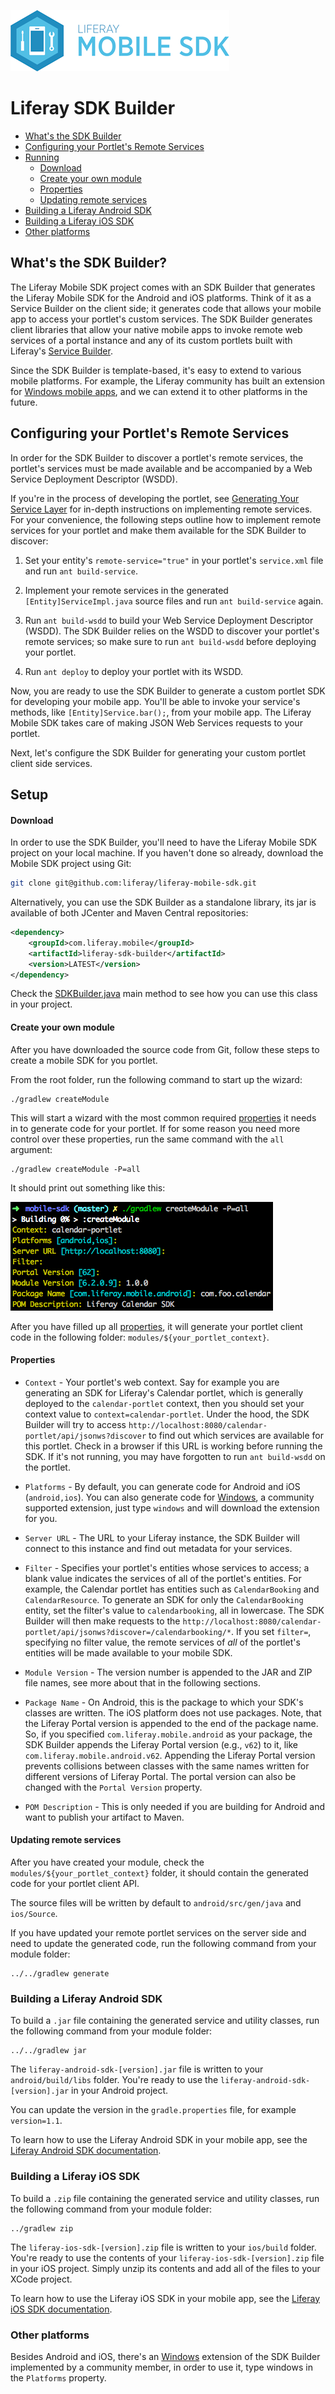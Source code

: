 ![Liferay Mobile SDK logo](../logo.png)

# Liferay SDK Builder

* [What's the SDK Builder](#whats-the-sdk-builder)
* [Configuring your Portlet's Remote Services](#configuring-your-portlets-remote-services)
* [Running](#setup)
	* [Download](#download)
	* [Create your own module](#create-your-own-module)
	* [Properties](#properties)
	* [Updating remote services](#updating-remote-services)
* [Building a Liferay Android SDK](#building-a-liferay-android-sdk)
* [Building a Liferay iOS SDK](#building-a-liferay-ios-sdk)
* [Other platforms](#other-platforms)

## What's the SDK Builder?

The Liferay Mobile SDK project comes with an SDK Builder that generates the
Liferay Mobile SDK for the Android and iOS platforms. Think of it as a Service
Builder on the client side; it generates code that allows your mobile app to
access your portlet's custom services. The SDK Builder generates client
libraries that allow your native mobile apps to invoke remote web services of a
portal instance and any of its custom portlets built with Liferay's [Service
Builder](http://www.liferay.com/documentation/liferay-portal/6.2/development/-/ai/generating-your-service-layer-liferay-portal-6-2-dev-guide-04-en).

Since the SDK Builder is template-based, it's easy to extend to various mobile
platforms. For example, the Liferay community has built an extension for
[Windows mobile apps](https://github.com/ithildir/liferay-sdk-builder-windows),
and we can extend it to other platforms in the future.

## Configuring your Portlet's Remote Services

In order for the SDK Builder to discover a portlet's remote services, the
portlet's services must be made available and be accompanied by a Web Service
Deployment Descriptor (WSDD).

If you're in the process of developing the portlet, see [Generating Your Service
Layer](http://www.liferay.com/documentation/liferay-portal/6.2/development/-/ai/generating-your-service-layer-liferay-portal-6-2-dev-guide-04-en)
for in-depth instructions on implementing remote services. For your convenience,
the following steps outline how to implement remote services for your portlet
and make them available for the SDK Builder to discover: 

1. Set your entity's `remote-service="true"` in your portlet's `service.xml`
file and run `ant build-service`.

2. Implement your remote services in the generated `[Entity]ServiceImpl.java`
source files and run `ant build-service` again. 

3. Run `ant build-wsdd` to build your Web Service Deployment Descriptor (WSDD).
The SDK Builder relies on the WSDD to discover your portlet's remote services;
so make sure to run `ant build-wsdd` before deploying your portlet.

4. Run `ant deploy` to deploy your portlet with its WSDD.

Now, you are ready to use the SDK Builder to generate a custom portlet SDK for
developing your mobile app. You'll be able to invoke your service's methods,
like `[Entity]Service.bar();`, from your mobile app. The Liferay Mobile SDK
takes care of making JSON Web Services requests to your portlet.

Next, let's configure the SDK Builder for generating your custom portlet client
side services.

## Setup

#### Download

In order to use the SDK Builder, you'll need to have the Liferay Mobile SDK
project on your local machine. If you haven't done so already, download the
Mobile SDK project using Git: 

```sh
git clone git@github.com:liferay/liferay-mobile-sdk.git
```

Alternatively, you can use the SDK Builder as a standalone library, its jar
is available of both JCenter and Maven Central repositories:

```xml
<dependency>
    <groupId>com.liferay.mobile</groupId>
    <artifactId>liferay-sdk-builder</artifactId>
    <version>LATEST</version>
</dependency>
```

Check the [SDKBuilder.java](src/main/java/com/liferay/mobile/sdk/SDKBuilder.java)
main method to see how you can use this class in your project.

#### Create your own module

After you have downloaded the source code from Git, follow these steps to create
a mobile SDK for you portlet.

From the root folder, run the following command to start up the wizard:

    ./gradlew createModule

This will start a wizard with the most common required [properties](#properties)
it needs in to generate code for your portlet. If for some reason you need more
control over these properties, run the same command with the `all` argument:

    ./gradlew createModule -P=all

It should print out something like this:

![Create module screenshot](create_module.png)

After you have filled up all [properties](#properties), it will generate your
portlet client code in the following folder:
`modules/${your_portlet_context}`.

#### Properties

* `Context` - Your portlet's web context. Say for example you are generating
an SDK for Liferay's Calendar portlet, which is generally deployed to the
`calendar-portlet` context, then you should set your context value to
`context=calendar-portlet`. Under the hood, the SDK Builder will try to
access `http://localhost:8080/calendar-portlet/api/jsonws?discover` to find
out which services are available for this portlet. Check in a browser if
this URL is working before running the SDK. If it's not running, you may
have forgotten to run `ant build-wsdd` on the portlet.

* `Platforms` - By default, you can generate code for Android and iOS 
(`android,ios`). You can also generate code for
[Windows](https://github.com/ithildir/liferay-sdk-builder-windows),
a community supported extension, just type `windows` and will download the
extension for you.

* `Server URL` - The URL to your Liferay instance, the SDK Builder will connect
to this instance and find out metadata for your services.

* `Filter` - Specifies your portlet's entities whose services to access; a
blank value indicates the services of all of the portlet's entities. For
example, the Calendar portlet has entities such as `CalendarBooking` and
`CalendarResource`. To generate an SDK for only the `CalendarBooking`
entity, set the filter's value to `calendarbooking`, all in lowercase. The
SDK Builder will then make requests to the
`http://localhost:8080/calendar-portlet/api/jsonws?discover=/calendarbooking/*`.
If you set `filter=`, specifying no filter value, the remote services of
*all* of the portlet's entities will be made available to your mobile SDK.

* `Module Version` - The version number is appended to the JAR and ZIP file names,
see more about that in the following sections.

* `Package Name` - On Android, this is the package to which your SDK's classes
are written. The iOS platform does not use packages. Note, that the Liferay
Portal version is appended to the end of the package name. So, if you
specified `com.liferay.mobile.android` as your package, the SDK
Builder appends the Liferay Portal version (e.g., `v62`) to it, 
like `com.liferay.mobile.android.v62`. Appending the Liferay Portal version
prevents collisions between classes with the same names written for
different versions of Liferay Portal. The portal version can also be changed
with the `Portal Version` property.

* `POM Description` - This is only needed if you are building for Android and
want to publish your artifact to Maven.

#### Updating remote services

After you have created your module, check the `modules/${your_portlet_context}` folder,
it should contain the generated code for your portlet client API.

The source files will be written by default to `android/src/gen/java` and `ios/Source`.

If you have updated your remote portlet services on the server side and need to update
the generated code, run the following command from your module folder:

    ../../gradlew generate
    
### Building a Liferay Android SDK

To build a `.jar` file containing the generated service and utility classes, run
the following command from your module folder:

    ../../gradlew jar

The `liferay-android-sdk-[version].jar` file is written to your `android/build/libs`
folder. You're ready to use the `liferay-android-sdk-[version].jar` in your
Android project.

You can update the version in the `gradle.properties` file, for example `version=1.1`.

To learn how to use the Liferay Android SDK in your mobile app, see the
[Liferay Android SDK documentation](../android/README.md).

### Building a Liferay iOS SDK

To build a `.zip` file containing the generated service and utility classes, run
the following command from your module folder:

    ../gradlew zip

The `liferay-ios-sdk-[version].zip` file is written to your `ios/build` folder.
You're ready to use the contents of your `liferay-ios-sdk-[version].zip` file in
your iOS project. Simply unzip its contents and add all of the files to your
XCode project.

To learn how to use the Liferay iOS SDK in your mobile app, see the
[Liferay iOS SDK documentation](../ios/README.md).

### Other platforms

Besides Android and iOS, there's an
[Windows](https://github.com/ithildir/liferay-sdk-builder-windows) extension of
the SDK Builder implemented by a community member, in order to use it, type windows
in the `Platforms` property.